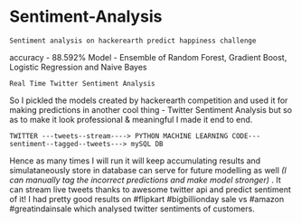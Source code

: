 # Sentiment-Analysis
 	Sentiment analysis on hackerearth predict happiness challenge 
 accuracy - 88.592% 
 Model - Ensemble of Random Forest, Gradient Boost, Logistic Regression and Naive Bayes
 
 	Real Time Twitter Sentiment Analysis
  So I pickled the models created by hackerearth competition and used it for making predictions in another cool thing - 
  Twitter Sentiment Analysis but so as to make it look professional & meaningful I made it end to end. 

	TWITTER ---tweets--stream----> PYTHON MACHINE LEARNING CODE---sentiment--tagged--tweets---> mySQL DB
 Hence as many times I will run it will keep accumulating results and simulataneously store in database can serve for future
 modelling as well *(I can manually tag the incorrect predictions and make model stronger)* . It can stream live tweets thanks to awesome 
 twitter api and predict sentiment of it! I had pretty good results on #flipkart #bigbillionday sale vs #amazon #greatindainsale which 
 analysed twitter sentiments of customers.
      
    
